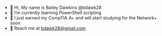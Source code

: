 - 👋 Hi, My name is Bailey Dawkins @bdawk28
- 🌱 I’m currently learning PowerShell scripting
- 💫 I just earned my CompTIA A+ and will start studying for the Network+ soon
- 🏣 Reach me at bdawk28@gmail.com

<!---
bdawk28/bdawk28 is a ✨ special ✨ repository because its `README.md` (this file) appears on your GitHub profile.
You can click the Preview link to take a look at your changes.
--->
